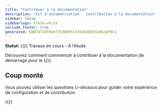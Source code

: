 ```yaml
---
title: "Contribuer à la documentation"
description: "Kit d’automatisation - Contribution à la documentation"
sidebar: false
sidebarlogo: fresh-white
include_footer: true
generated: B8B7872EF04477E38055C5391B3B5E91062AF0C1
---
```


**Statut:** {{<externalImage src="https://github.githubassets.com/images/icons/emoji/unicode/1f6a7.png" size="16x16" text="Construction Icon">}} Travaux en cours - À l’étude

Découvrez comment commencer à contribuer à la documentation de démarrage pour le {{<product-name>}}.

## Coup monté

Vous pouvez utiliser les questions ci-dessous pour guider votre expérience de configuration et de contribution

{{<questions name="/content/fr/contribution/documentation.json" completed="Merci d’avoir répondu aux questions de configuration" showNavigationButtons="false" locale="fr">}}
